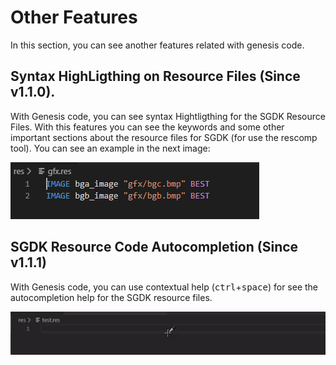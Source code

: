 # Other Features

In this section, you can see another features related with genesis code.

## Syntax HighLigthing on Resource Files (Since v1.1.0).

With Genesis code, you can see syntax Hightligthing for the SGDK Resource Files. With this features you can see the keywords and some other important sections about the resource files for SGDK (for use the rescomp tool). You can see an example in the next image:

![syntax](img/syntax.png)

## SGDK Resource Code Autocompletion (Since v1.1.1)

With Genesis code, you can use contextual help (<kbd>ctrl</kbd>+<kbd>space</kbd>) for see the autocompletion help for the SGDK resource files.

![testautocomplete](img/testautocomplete.gif)
